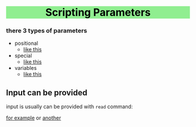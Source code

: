 <center style="background-color:lightgreen">
    <h1 style="color:black"> 
        Scripting Parameters
    </h1>
</center>

### there 3 types of parameters

- positional
  - [like this ](par.sh)
- special
  - [like this](par2.sh)
- variables
  - [like this](var.sh)



## Input can be provided 

input is usually can be provided with `read` command:

[for example](input.sh) or [another](input2.sh)